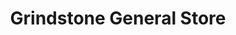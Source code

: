 ---
title: "Grindstone General Store"
url: /grindstone-park/grindstone-general-store/
shop: Lebensmittel
---